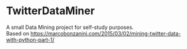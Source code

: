 # TwitterDataMiner
A small Data Mining project for self-study purposes.  
Based on https://marcobonzanini.com/2015/03/02/mining-twitter-data-with-python-part-1/
